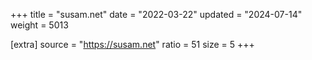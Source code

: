 +++
title = "susam.net"
date = "2022-03-22"
updated = "2024-07-14"
weight = 5013

[extra]
source = "https://susam.net"
ratio = 51
size = 5
+++
